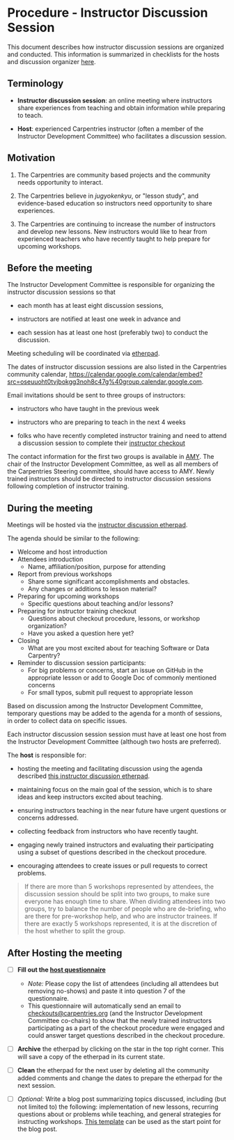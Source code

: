 # Procedure - Instructor Discussion Session

This document describes how instructor discussion sessions
are organized and conducted.  This information is summarized in 
checklists for the hosts and discussion organizer [here](checklists-discussion-sessions.md).  

## Terminology

-   **Instructor discussion session**: an online meeting
    where instructors share experiences from teaching and
    obtain information while preparing to teach.

-   **Host**: experienced Carpentries instructor (often a member of the Instructor Development 
    Committee) who facilitates a discussion session.

## Motivation

1.  The Carpentries are community based projects and the community needs opportunity to interact.

2.  The Carpentries believe in _jugyokenkyu_, or "lesson study", and evidence-based education so instructors need opportunity to share experiences.

3. The Carpentries are continuing to increase the number of instructors and develop new lessons. New instructors would like to hear from experienced teachers who have recently taught to help prepare for upcoming workshops.

## Before the meeting

The Instructor Development Committee is responsible for organizing
the instructor discussion sessions so that

-   each month has at least eight discussion sessions,

-   instructors are notified at least one week in advance and

-   each session has at least one host (preferably two) to conduct the discussion.

Meeting scheduling will be coordinated via [etherpad](http://pad.software-carpentry.org/instructor-discussion).

The dates of instructor discussion sessions are also listed
in the Carpentries community calendar,
https://calendar.google.com/calendar/embed?src=oseuuoht0tvjbokgg3noh8c47g%40group.calendar.google.com.

Email invitations should be sent to three groups of instructors:

- instructors who have taught in the previous week

- instructors who are preparing to teach in the next 4 weeks

- folks who have recently completed instructor training and need to
  attend a discussion session to complete their [instructor checkout](https://carpentries.github.io/instructor-training/checkout/)

The contact information for the first two groups is available in [AMY](https://amy.software-carpentry.org/workshops/). 
The chair of the Instructor Development Committee, as well as all members of the Carpentries Steering committee, 
should have access to AMY. Newly trained instructors should be directed to instructor discussion sessions 
following completion of instructor training.  

## During the meeting

Meetings will be hosted via the [instructor discussion etherpad](http://pad.software-carpentry.org/instructor-discussion).

The agenda should be similar to the following:

- Welcome and host introduction
- Attendees introduction
    - Name, affiliation/position, purpose for attending
- Report from previous workshops
    - Share some significant accomplishments and obstacles.
	- Any changes or additions to lesson material?
- Preparing for upcoming workshops
    - Specific questions about teaching and/or lessons?
- Preparing for instructor training checkout
    - Questions about checkout procedure, lessons, or workshop organization?
    - Have you asked a question here yet?
- Closing
	- What are you most excited about for teaching Software or Data Carpentry?  
- Reminder to discussion session participants: 
    - For big problems or concerns, start an issue on GitHub in the appropriate lesson or add to Google Doc of commonly mentioned concerns
    - For small typos, submit pull request to appropriate lesson

Based on discussion among the Instructor Development Committee, temporary questions may be 
added to the agenda for 
a month of sessions, in order to collect data on specific issues.  

Each instructor discussion session session must have at least one host
from the Instructor Development Committee (although two hosts are preferred). 

The **host** is responsible for: 

- hosting the meeting and facilitating discussion using the agenda described 
[this instructor discussion etherpad](http://pad.software-carpentry.org/instructor-discussion). 

- maintaining focus on the main goal of the session, which is to share ideas and keep instructors excited about teaching.

- ensuring instructors teaching in the near future have urgent questions or concerns addressed.

- collecting feedback from instructors who have recently taught.

- engaging newly trained instructors and evaluating their participating using a subset of 
questions described in the checkout procedure.

- encouraging attendees to create issues or pull requests to correct problems.

> If there are more than 5 workshops represented by attendees, the discussion 
session should be split into two groups, to make sure everyone has enough time 
to share.  When dividing attendees into two groups, try to balance the number of 
people who are de-briefing, who are there for pre-workshop help, and who are 
instructor trainees.  If there are exactly 5 workshops represented, it is at the 
discretion of the host whether to split the group.  


## After Hosting the meeting

- [ ] **Fill out the [host questionnaire](https://goo.gl/forms/iXkMQABmO6HROfCy1)**
	- *Note:* Please copy the list of attendees (including all attendees but removing no-shows) and paste it into question 7 of the questionnaire. 
	- This questionnaire will automatically send an email to checkouts@carpentries.org (and the Instructor Development Committee co-chairs) to show that the newly trained instructors participating as a part of the checkout procedure were engaged and could answer target questions described in the checkout procedure.
- [ ] **Archive** the etherpad by clicking on the star in the top right corner. This will save a copy of the etherpad in its current state.
- [ ] **Clean** the etherpad for the next user by deleting all the community added comments and change the dates to prepare the etherpad for the next session.
- [ ] *Optional:* Write a blog post summarizing topics discussed, including (but not limited to) the following: implementation of new lessons, recurring questions about or problems while teaching, and general strategies for instructing workshops. [This template](template-blog-about-debriefing-session.md) can be used as the start point for the blog post.

